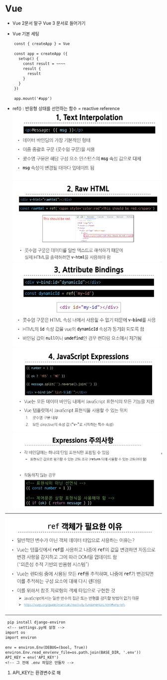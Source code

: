 # Vue
- Vue 2문서 말구 Vue 3 문서로 들어가기


- Vue 기본 세팅
```
    const { createApp } = Vue

    const app = createApp ({
      setup() {
        const result = ~~~~
        result {
          result
        }
      }
    })

    app.mount('#app')
```

-  ref() : 반응형 상태를 선언하는 함수
  = reactive reference
![alt text](image-4.png)
![alt text](image-3.png)
![alt text](image-2.png)
![alt text](image-1.png)
![alt text](image.png)

***

![alt text](image-5.png)

***

```
 pip install django-environ
 <!-- settings.py에 설정 -->
import os
import environ

env = environ.Env(DEBUG=(bool, True))
environ.Env.read_env(env_file=os.path.join(BASE_DIR, '.env'))
API_KEY = env('API_KEY')
<!-- 그 전에 .env 파일은 만들자 -->
```
 1. API_KEY는 환경변수로 해